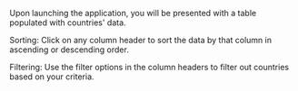 Upon launching the application, you will be presented with a table populated with countries' data.

Sorting: Click on any column header to sort the data by that column in ascending or descending order.

Filtering: Use the filter options in the column headers to filter out countries based on your criteria.